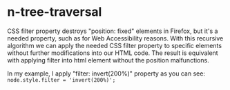 # n-tree-traversal
CSS filter property destroys "position: fixed" elements in Firefox,
but it's a needed property, such as for Web Accessibility reasons.
With this recursive algorithm we can apply the needed CSS filter property
to specific elements without further modifications into our HTML code. The
result is equivalent with applying filter into html element without the position
malfunctions.

In my example, I apply "filter: invert(200%)" property as you can see:
`node.style.filter = 'invert(200%)';`

